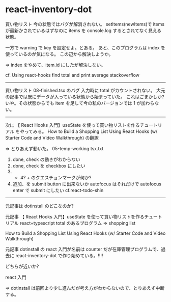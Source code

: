 # react-inventory-dot

買い物リスト
今の状態ではバグが解消されない。
setItems(newItems)で items が最新かされているはずなのに items を console.log するとされてなく見える状態。

一方で warning で key を設定せよ。とある。
あと、このプログラムは index を使っているのが気になる。
この辺から解決しようか。

=> index をやめて、item.id にしたが解決しない。

cf. Using react-hooks find total and print average 
stackoverflow





---

買い物リスト
08-finished.tsx のバグ
入力時に total がカウントされない。
大元の記事では既にデータが入っている状態から始まっていた。
これはごまかしか?
いや。その状態からでも item を足して今の私のバージョンでは 1 が加わらない。

---

次に 【 React Hooks 入門】useState を使って買い物リストを作るチュートリアル
をやってみる。
How to Build a Shopping List Using React Hooks (w/ Starter Code and Video Walkthrough)
の翻訳

=> とりあえず動いた。 05-temp-working.tsx.txt

1. done, check の動きがわからない
2. done, check を checkbox にしたい
3. - 4? + のクエスチョンマークが何か?
4. 追加、を submit button に出来ないか
   autofocus はそれだけで autofocus
   enter で submit にしたい cf.react-todo-shin

---

元記事は dotinstall のどこなのか?

元記事 【 React Hooks 入門】useState を使って買い物リストを作るチュートリアル
react+typescript
total のあるプログラム => shopping list

How to Build a Shopping List Using React Hooks (w/ Starter Code and Video Walkthrough)

元記事 dotinstall の react 入門が名前は counter だが在庫管理プログラムで、過去に react-inventory-dot で作り始めている。!!!!

どちらが近いか?

react 入門

=> dotinstall は前回より少し進んだが考え方がわからないので、とりあえず中断する。
